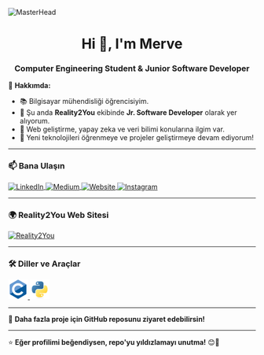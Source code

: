 ![MasterHead](https://user-images.githubusercontent.com/76626529/128739475-8fb41814-e19e-490e-a699-57d1cd78332b.gif)

<h1 align="center">Hi 👋, I'm Merve</h1>
<h3 align="center">Computer Engineering Student & Junior Software Developer</h3>

🌱 **Hakkımda:**  
- 📚 Bilgisayar mühendisliği öğrencisiyim.  
- 🔭 Şu anda **Reality2You** ekibinde **Jr. Software Developer** olarak yer alıyorum.  
- 🚀 Web geliştirme, yapay zeka ve veri bilimi konularına ilgim var.  
- 📖 Yeni teknolojileri öğrenmeye ve projeler geliştirmeye devam ediyorum!  

---

### 📫 **Bana Ulaşın**  
<p align="left">
  <a href="https://www.linkedin.com/in/merve-canpolat-6356442b8" target="_blank">
    <img align="center" src="https://raw.githubusercontent.com/rahuldkjain/github-profile-readme-generator/master/src/images/icons/Social/linked-in-alt.svg" alt="LinkedIn" height="30" width="40" />
  </a>
  <a href="https://medium.com/@canpolatmerveb432a3" target="_blank">
    <img align="center" src="https://raw.githubusercontent.com/rahuldkjain/github-profile-readme-generator/master/src/images/icons/Social/medium.svg" alt="Medium" height="30" width="40" />
  </a>
  <a href="https://www.reality2you.com/hakkimizda/merve-canpolat/" target="_blank">
    <img align="center" src="https://raw.githubusercontent.com/simple-icons/simple-icons/develop/icons/web.svg" alt="Website" height="30" width="40" />
  </a>
  <a href="https://www.instagram.com/mervecanpolat.x?igsh=MXU0eDdyMzk2amxpNQ==" target="_blank">
    <img align="center" src="https://raw.githubusercontent.com/rahuldkjain/github-profile-readme-generator/master/src/images/icons/Social/instagram.svg" alt="Instagram" height="30" width="40" />
  </a>
</p>

---

### 🌍 **Reality2You Web Sitesi**
<p align="left">
  <a href="https://www.reality2you.com/hakkimizda/merve-canpolat/" target="_blank">
    <img src="https://github.com/kullanıcı-adın/repository-adı/raw/main/Ekran%20g%C3%B6r%C3%BCnt%C3%BCs%C3%BC%202025-02-07%20163601.png" alt="Reality2You" width="200" />
  </a>
</p>

---

### 🛠️ **Diller ve Araçlar**
<p align="left"> 
  <a href="https://www.cprogramming.com/" target="_blank" rel="noreferrer">
    <img src="https://raw.githubusercontent.com/devicons/devicon/master/icons/c/c-original.svg" alt="C" width="40" height="40"/> 
  </a> 
  <a href="https://www.python.org" target="_blank" rel="noreferrer"> 
    <img src="https://raw.githubusercontent.com/devicons/devicon/master/icons/python/python-original.svg" alt="Python" width="40" height="40"/> 
  </a> 
</p>

---

  

📌 **Daha fazla proje için GitHub reposunu ziyaret edebilirsin!**  

---

⭐ **Eğer profilimi beğendiysen, repo'yu yıldızlamayı unutma!** 😊🌟
